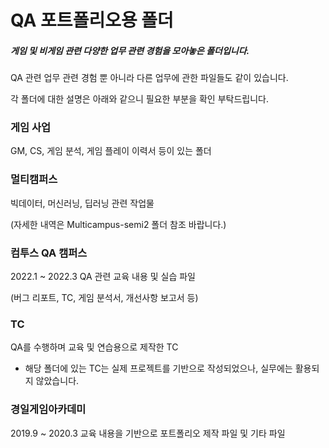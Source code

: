 # QA 포트폴리오용 폴더

##### 게임 및 비게임 관련 다양한 업무 관련 경험을 모아놓은 폴더입니다.

QA 관련 업무 관련 경험 뿐 아니라 다른 업무에 관한 파일들도 같이 있습니다.

각 폴더에 대한 설명은 아래와 같으니 필요한 부분을 확인 부탁드립니다.



### 게임 사업

GM, CS, 게임 분석, 게임 플레이 이력서 등이 있는 폴더



### 멀티캠퍼스

빅데이터, 머신러닝, 딥러닝 관련 작업물

(자세한 내역은 Multicampus-semi2 폴더 참조 바랍니다.)



### 컴투스 QA 캠퍼스

2022.1 ~ 2022.3 QA 관련 교육 내용 및 실습 파일

(버그 리포트, TC, 게임 분석서, 개선사항 보고서 등)



### TC

QA를 수행하며 교육 및 연습용으로 제작한 TC

- 해당 폴더에 있는 TC는 실제 프로젝트를 기반으로 작성되었으나, 실무에는 활용되지 않았습니다.



### 경일게임아카데미

2019.9 ~ 2020.3 교육 내용을 기반으로 포트폴리오 제작 파일 및 기타 파일



